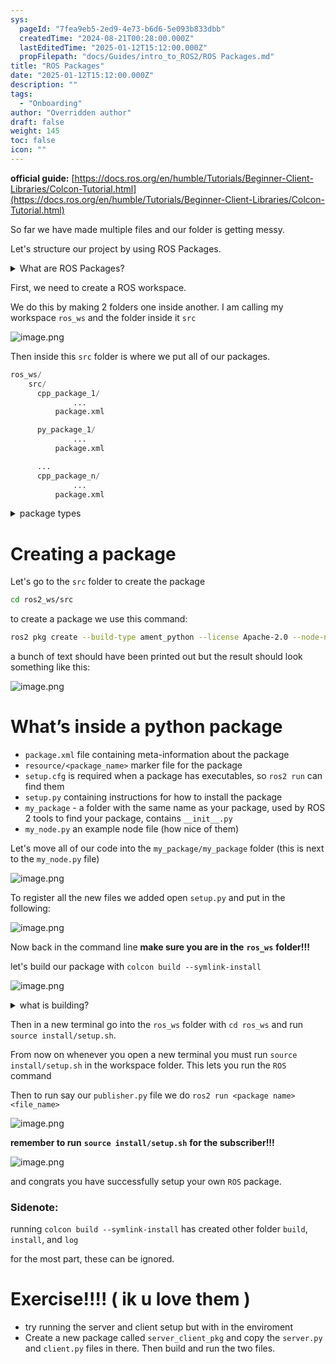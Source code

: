 ```yaml
---
sys:
  pageId: "7fea9eb5-2ed9-4e73-b6d6-5e093b833dbb"
  createdTime: "2024-08-21T00:28:00.000Z"
  lastEditedTime: "2025-01-12T15:12:00.000Z"
  propFilepath: "docs/Guides/intro_to_ROS2/ROS Packages.md"
title: "ROS Packages"
date: "2025-01-12T15:12:00.000Z"
description: ""
tags:
  - "Onboarding"
author: "Overridden author"
draft: false
weight: 145
toc: false
icon: ""
---
```


**official guide:** [https://docs.ros.org/en/humble/Tutorials/Beginner-Client-Libraries/Colcon-Tutorial.html](https://docs.ros.org/en/humble/Tutorials/Beginner-Client-Libraries/Colcon-Tutorial.html)

So far we have made multiple files and our folder is getting messy.

Let's structure our project by using ROS Packages.

<details>

<summary>What are ROS Packages?</summary>

ROS Packages are, as the name implies, packages of code that are highly sharable between ROS developers.

They consist of a folder, `package.xml` file, and source code

```python
      cpp_package_1/
		      ... imagine much code files here ..
          package.xml
```

</details>

First, we need to create a ROS workspace.

We do this by making 2 folders one inside another. I am calling my workspace `ros_ws` and the folder inside it `src`

![image.png](https://prod-files-secure.s3.us-west-2.amazonaws.com/d518164a-d88e-44d1-a4ee-3adb3bd8bce0/70706947-fd18-4537-a67b-e12946812d31/image.png?X-Amz-Algorithm=AWS4-HMAC-SHA256&X-Amz-Content-Sha256=UNSIGNED-PAYLOAD&X-Amz-Credential=ASIAZI2LB466VXAWFMQQ%2F20250627%2Fus-west-2%2Fs3%2Faws4_request&X-Amz-Date=20250627T081246Z&X-Amz-Expires=3600&X-Amz-Security-Token=IQoJb3JpZ2luX2VjEHcaCXVzLXdlc3QtMiJGMEQCIBFILvnt%2B8%2B8QmM4iocijsk0l7rbdI1lAyLwMluPNN48AiBB0qDfFL1uDdbb1TkCJLuie3rFOsbKefd7OP3BDOTm0Cr%2FAwhwEAAaDDYzNzQyMzE4MzgwNSIMCq6hhOAQQOo9QtJKKtwDqgsouD1DVBAxvyT995gDtSPLMMl733B4Ww4SkcvT7SVi2wgDuhHWp68Mkzbb1ofXwWnGU8e%2B4WugeCDRa7mvgFdd08mXrVYawCuIX8UK57cv3G6O9lQLrFQfCVGj5gzlJyD8WZirOWqfOTfjT%2BD5NZQxVjlycHRXE%2Bunkj%2BnISdal63%2BvhuCdXgoyO2MenWcnXz4iMzUbg24VJCeOuIKUVnOmSDS2OfT34OnhJYjn2t89ZiLE%2B2Ofu5Ke62Zw6OL%2BjnpxprTiUTtH3Ilr3KsFmcbhVB7qXxGNzHZUoDMfN6EK8tQnNJf0FYQty%2FYNaglxRvPiJ8PFGhrFgfC2nhjsOUqL2JXSJQDw%2F%2BPqRrUop3cFWFaXQDz2%2B0UyBZQArVn5R%2Frq9vc%2FP%2FdKF4TL7jAddg8eh%2F69%2Fiuplx8jwp4RveOBP00C%2FeCc04%2F%2B%2BM0zNGDpOwI9O0DNjC0l4L2kszpVUwZe3IzdkRujI2VKHywAy9cqusmMffbQzj0eWBQ8cR9%2B2PpR9aJAO10ZjM9L3Me5h%2FWBJe1%2FgcIV%2FMtW7KypgIjWioiva9ZIPMFyAJnvvb3Qg%2FRpVEh2HqB%2FyNC%2B5V2IsN0v%2F0zVLnZd4ezMyQrXu2JNxw7QyAQ%2BsqjEnwwxPf4wgY6pgENtbbupsDm8Nt9iU8RN%2BUwwrwXtpZnpK2d%2FNPteLhnSdZwUMbgopcyeD1UdSqwIxxEg7bjEC0yN2sLATh6A45P1hE%2BiHt4jB6Wat6o6ghUJLoe9DbLoH95eMMMQLwFAqOsRq3CGHUajDJj08B6SD%2BWsq18JyfcMPvb9qmHGbxdqujwXWXP4Hb7q%2BH%2FocU4St4yEQhnQ%2BA5PY6M8ADeX6PcHMA6De9k&X-Amz-Signature=3a712ff6116719afe8b8a62adf9ce92b1d7af97373874e8559dc13b4323445f9&X-Amz-SignedHeaders=host&x-amz-checksum-mode=ENABLED&x-id=GetObject)

Then inside this `src` folder is where we put all of our packages.

```python
ros_ws/
    src/
      cpp_package_1/
		      ...
          package.xml

      py_package_1/
		      ...
          package.xml

      ...
      cpp_package_n/
		      ...
          package.xml

```

<details>

<summary>package types</summary>

packages can be either `C++` or python.

the intern file structure is different for each but for this guide we will stick to creating python packages

</details>

# Creating a package

Let's go to the `src` folder to create the package

```bash
cd ros2_ws/src
```

to create a package we use this command:

```bash
ros2 pkg create --build-type ament_python --license Apache-2.0 --node-name my_node my_package
```

a bunch of text should have been printed out but the result should look something like this:

![image.png](https://prod-files-secure.s3.us-west-2.amazonaws.com/d518164a-d88e-44d1-a4ee-3adb3bd8bce0/e6cf1e3f-8512-4a3e-b131-079f800bf3e8/image.png?X-Amz-Algorithm=AWS4-HMAC-SHA256&X-Amz-Content-Sha256=UNSIGNED-PAYLOAD&X-Amz-Credential=ASIAZI2LB466VXAWFMQQ%2F20250627%2Fus-west-2%2Fs3%2Faws4_request&X-Amz-Date=20250627T081246Z&X-Amz-Expires=3600&X-Amz-Security-Token=IQoJb3JpZ2luX2VjEHcaCXVzLXdlc3QtMiJGMEQCIBFILvnt%2B8%2B8QmM4iocijsk0l7rbdI1lAyLwMluPNN48AiBB0qDfFL1uDdbb1TkCJLuie3rFOsbKefd7OP3BDOTm0Cr%2FAwhwEAAaDDYzNzQyMzE4MzgwNSIMCq6hhOAQQOo9QtJKKtwDqgsouD1DVBAxvyT995gDtSPLMMl733B4Ww4SkcvT7SVi2wgDuhHWp68Mkzbb1ofXwWnGU8e%2B4WugeCDRa7mvgFdd08mXrVYawCuIX8UK57cv3G6O9lQLrFQfCVGj5gzlJyD8WZirOWqfOTfjT%2BD5NZQxVjlycHRXE%2Bunkj%2BnISdal63%2BvhuCdXgoyO2MenWcnXz4iMzUbg24VJCeOuIKUVnOmSDS2OfT34OnhJYjn2t89ZiLE%2B2Ofu5Ke62Zw6OL%2BjnpxprTiUTtH3Ilr3KsFmcbhVB7qXxGNzHZUoDMfN6EK8tQnNJf0FYQty%2FYNaglxRvPiJ8PFGhrFgfC2nhjsOUqL2JXSJQDw%2F%2BPqRrUop3cFWFaXQDz2%2B0UyBZQArVn5R%2Frq9vc%2FP%2FdKF4TL7jAddg8eh%2F69%2Fiuplx8jwp4RveOBP00C%2FeCc04%2F%2B%2BM0zNGDpOwI9O0DNjC0l4L2kszpVUwZe3IzdkRujI2VKHywAy9cqusmMffbQzj0eWBQ8cR9%2B2PpR9aJAO10ZjM9L3Me5h%2FWBJe1%2FgcIV%2FMtW7KypgIjWioiva9ZIPMFyAJnvvb3Qg%2FRpVEh2HqB%2FyNC%2B5V2IsN0v%2F0zVLnZd4ezMyQrXu2JNxw7QyAQ%2BsqjEnwwxPf4wgY6pgENtbbupsDm8Nt9iU8RN%2BUwwrwXtpZnpK2d%2FNPteLhnSdZwUMbgopcyeD1UdSqwIxxEg7bjEC0yN2sLATh6A45P1hE%2BiHt4jB6Wat6o6ghUJLoe9DbLoH95eMMMQLwFAqOsRq3CGHUajDJj08B6SD%2BWsq18JyfcMPvb9qmHGbxdqujwXWXP4Hb7q%2BH%2FocU4St4yEQhnQ%2BA5PY6M8ADeX6PcHMA6De9k&X-Amz-Signature=479c1ee1ae5f7922e728d30e44cf958ce6df6d195771f8d0150de27d6fb63f4a&X-Amz-SignedHeaders=host&x-amz-checksum-mode=ENABLED&x-id=GetObject)

# What’s inside a python package

- `package.xml` file containing meta-information about the package
- `resource/<package_name>` marker file for the package
- `setup.cfg` is required when a package has executables, so `ros2 run` can find them
- `setup.py` containing instructions for how to install the package
- `my_package` - a folder with the same name as your package, used by ROS 2 tools to find your package, contains `__init__.py`
- `my_node.py` an example node file (how nice of them)

Let's move all of our code into the `my_package/my_package` folder (this is next to the `my_node.py` file)

![image.png](https://prod-files-secure.s3.us-west-2.amazonaws.com/d518164a-d88e-44d1-a4ee-3adb3bd8bce0/9ce58f11-0da9-4d3e-b86d-506a9685d378/image.png?X-Amz-Algorithm=AWS4-HMAC-SHA256&X-Amz-Content-Sha256=UNSIGNED-PAYLOAD&X-Amz-Credential=ASIAZI2LB466VXAWFMQQ%2F20250627%2Fus-west-2%2Fs3%2Faws4_request&X-Amz-Date=20250627T081246Z&X-Amz-Expires=3600&X-Amz-Security-Token=IQoJb3JpZ2luX2VjEHcaCXVzLXdlc3QtMiJGMEQCIBFILvnt%2B8%2B8QmM4iocijsk0l7rbdI1lAyLwMluPNN48AiBB0qDfFL1uDdbb1TkCJLuie3rFOsbKefd7OP3BDOTm0Cr%2FAwhwEAAaDDYzNzQyMzE4MzgwNSIMCq6hhOAQQOo9QtJKKtwDqgsouD1DVBAxvyT995gDtSPLMMl733B4Ww4SkcvT7SVi2wgDuhHWp68Mkzbb1ofXwWnGU8e%2B4WugeCDRa7mvgFdd08mXrVYawCuIX8UK57cv3G6O9lQLrFQfCVGj5gzlJyD8WZirOWqfOTfjT%2BD5NZQxVjlycHRXE%2Bunkj%2BnISdal63%2BvhuCdXgoyO2MenWcnXz4iMzUbg24VJCeOuIKUVnOmSDS2OfT34OnhJYjn2t89ZiLE%2B2Ofu5Ke62Zw6OL%2BjnpxprTiUTtH3Ilr3KsFmcbhVB7qXxGNzHZUoDMfN6EK8tQnNJf0FYQty%2FYNaglxRvPiJ8PFGhrFgfC2nhjsOUqL2JXSJQDw%2F%2BPqRrUop3cFWFaXQDz2%2B0UyBZQArVn5R%2Frq9vc%2FP%2FdKF4TL7jAddg8eh%2F69%2Fiuplx8jwp4RveOBP00C%2FeCc04%2F%2B%2BM0zNGDpOwI9O0DNjC0l4L2kszpVUwZe3IzdkRujI2VKHywAy9cqusmMffbQzj0eWBQ8cR9%2B2PpR9aJAO10ZjM9L3Me5h%2FWBJe1%2FgcIV%2FMtW7KypgIjWioiva9ZIPMFyAJnvvb3Qg%2FRpVEh2HqB%2FyNC%2B5V2IsN0v%2F0zVLnZd4ezMyQrXu2JNxw7QyAQ%2BsqjEnwwxPf4wgY6pgENtbbupsDm8Nt9iU8RN%2BUwwrwXtpZnpK2d%2FNPteLhnSdZwUMbgopcyeD1UdSqwIxxEg7bjEC0yN2sLATh6A45P1hE%2BiHt4jB6Wat6o6ghUJLoe9DbLoH95eMMMQLwFAqOsRq3CGHUajDJj08B6SD%2BWsq18JyfcMPvb9qmHGbxdqujwXWXP4Hb7q%2BH%2FocU4St4yEQhnQ%2BA5PY6M8ADeX6PcHMA6De9k&X-Amz-Signature=613f3bfccfd852c8fadebd64f731f62b0b5c75b8cd45b5ffd127d4669fd163a5&X-Amz-SignedHeaders=host&x-amz-checksum-mode=ENABLED&x-id=GetObject)

To register all the new files we added open `setup.py` and put in the following:

![image.png](https://prod-files-secure.s3.us-west-2.amazonaws.com/d518164a-d88e-44d1-a4ee-3adb3bd8bce0/1cd7c262-4cae-4496-9d75-c178537d24a2/image.png?X-Amz-Algorithm=AWS4-HMAC-SHA256&X-Amz-Content-Sha256=UNSIGNED-PAYLOAD&X-Amz-Credential=ASIAZI2LB466VXAWFMQQ%2F20250627%2Fus-west-2%2Fs3%2Faws4_request&X-Amz-Date=20250627T081246Z&X-Amz-Expires=3600&X-Amz-Security-Token=IQoJb3JpZ2luX2VjEHcaCXVzLXdlc3QtMiJGMEQCIBFILvnt%2B8%2B8QmM4iocijsk0l7rbdI1lAyLwMluPNN48AiBB0qDfFL1uDdbb1TkCJLuie3rFOsbKefd7OP3BDOTm0Cr%2FAwhwEAAaDDYzNzQyMzE4MzgwNSIMCq6hhOAQQOo9QtJKKtwDqgsouD1DVBAxvyT995gDtSPLMMl733B4Ww4SkcvT7SVi2wgDuhHWp68Mkzbb1ofXwWnGU8e%2B4WugeCDRa7mvgFdd08mXrVYawCuIX8UK57cv3G6O9lQLrFQfCVGj5gzlJyD8WZirOWqfOTfjT%2BD5NZQxVjlycHRXE%2Bunkj%2BnISdal63%2BvhuCdXgoyO2MenWcnXz4iMzUbg24VJCeOuIKUVnOmSDS2OfT34OnhJYjn2t89ZiLE%2B2Ofu5Ke62Zw6OL%2BjnpxprTiUTtH3Ilr3KsFmcbhVB7qXxGNzHZUoDMfN6EK8tQnNJf0FYQty%2FYNaglxRvPiJ8PFGhrFgfC2nhjsOUqL2JXSJQDw%2F%2BPqRrUop3cFWFaXQDz2%2B0UyBZQArVn5R%2Frq9vc%2FP%2FdKF4TL7jAddg8eh%2F69%2Fiuplx8jwp4RveOBP00C%2FeCc04%2F%2B%2BM0zNGDpOwI9O0DNjC0l4L2kszpVUwZe3IzdkRujI2VKHywAy9cqusmMffbQzj0eWBQ8cR9%2B2PpR9aJAO10ZjM9L3Me5h%2FWBJe1%2FgcIV%2FMtW7KypgIjWioiva9ZIPMFyAJnvvb3Qg%2FRpVEh2HqB%2FyNC%2B5V2IsN0v%2F0zVLnZd4ezMyQrXu2JNxw7QyAQ%2BsqjEnwwxPf4wgY6pgENtbbupsDm8Nt9iU8RN%2BUwwrwXtpZnpK2d%2FNPteLhnSdZwUMbgopcyeD1UdSqwIxxEg7bjEC0yN2sLATh6A45P1hE%2BiHt4jB6Wat6o6ghUJLoe9DbLoH95eMMMQLwFAqOsRq3CGHUajDJj08B6SD%2BWsq18JyfcMPvb9qmHGbxdqujwXWXP4Hb7q%2BH%2FocU4St4yEQhnQ%2BA5PY6M8ADeX6PcHMA6De9k&X-Amz-Signature=451127f8338cf730399bd45a5788034a66e3b38d5ae3072d147daaeeab040623&X-Amz-SignedHeaders=host&x-amz-checksum-mode=ENABLED&x-id=GetObject)

Now back in the command line **make sure you are in the** **`ros_ws`** **folder!!!**

let's build our package with `colcon build --symlink-install`

![image.png](https://prod-files-secure.s3.us-west-2.amazonaws.com/d518164a-d88e-44d1-a4ee-3adb3bd8bce0/2f2a0d27-b173-48fd-b189-5f5c0ce65619/image.png?X-Amz-Algorithm=AWS4-HMAC-SHA256&X-Amz-Content-Sha256=UNSIGNED-PAYLOAD&X-Amz-Credential=ASIAZI2LB466VXAWFMQQ%2F20250627%2Fus-west-2%2Fs3%2Faws4_request&X-Amz-Date=20250627T081246Z&X-Amz-Expires=3600&X-Amz-Security-Token=IQoJb3JpZ2luX2VjEHcaCXVzLXdlc3QtMiJGMEQCIBFILvnt%2B8%2B8QmM4iocijsk0l7rbdI1lAyLwMluPNN48AiBB0qDfFL1uDdbb1TkCJLuie3rFOsbKefd7OP3BDOTm0Cr%2FAwhwEAAaDDYzNzQyMzE4MzgwNSIMCq6hhOAQQOo9QtJKKtwDqgsouD1DVBAxvyT995gDtSPLMMl733B4Ww4SkcvT7SVi2wgDuhHWp68Mkzbb1ofXwWnGU8e%2B4WugeCDRa7mvgFdd08mXrVYawCuIX8UK57cv3G6O9lQLrFQfCVGj5gzlJyD8WZirOWqfOTfjT%2BD5NZQxVjlycHRXE%2Bunkj%2BnISdal63%2BvhuCdXgoyO2MenWcnXz4iMzUbg24VJCeOuIKUVnOmSDS2OfT34OnhJYjn2t89ZiLE%2B2Ofu5Ke62Zw6OL%2BjnpxprTiUTtH3Ilr3KsFmcbhVB7qXxGNzHZUoDMfN6EK8tQnNJf0FYQty%2FYNaglxRvPiJ8PFGhrFgfC2nhjsOUqL2JXSJQDw%2F%2BPqRrUop3cFWFaXQDz2%2B0UyBZQArVn5R%2Frq9vc%2FP%2FdKF4TL7jAddg8eh%2F69%2Fiuplx8jwp4RveOBP00C%2FeCc04%2F%2B%2BM0zNGDpOwI9O0DNjC0l4L2kszpVUwZe3IzdkRujI2VKHywAy9cqusmMffbQzj0eWBQ8cR9%2B2PpR9aJAO10ZjM9L3Me5h%2FWBJe1%2FgcIV%2FMtW7KypgIjWioiva9ZIPMFyAJnvvb3Qg%2FRpVEh2HqB%2FyNC%2B5V2IsN0v%2F0zVLnZd4ezMyQrXu2JNxw7QyAQ%2BsqjEnwwxPf4wgY6pgENtbbupsDm8Nt9iU8RN%2BUwwrwXtpZnpK2d%2FNPteLhnSdZwUMbgopcyeD1UdSqwIxxEg7bjEC0yN2sLATh6A45P1hE%2BiHt4jB6Wat6o6ghUJLoe9DbLoH95eMMMQLwFAqOsRq3CGHUajDJj08B6SD%2BWsq18JyfcMPvb9qmHGbxdqujwXWXP4Hb7q%2BH%2FocU4St4yEQhnQ%2BA5PY6M8ADeX6PcHMA6De9k&X-Amz-Signature=32cd01f424abfb738b8b734305899c04e0fe19acdc4e7134f3a803e63d89bfbb&X-Amz-SignedHeaders=host&x-amz-checksum-mode=ENABLED&x-id=GetObject)

<details>

<summary>what is building?</summary>

if you are a CS major at Rose-Hulman you will learn the answer to this in CSSE132

but TLDR; is it combines all the code files into one program that can be run easily 

</details>

Then in a new terminal go into the `ros_ws` folder with `cd ros_ws` and run `source install/setup.sh`. 

From now on whenever you open a new terminal you must run `source install/setup.sh` in the workspace folder. This lets you run the `ROS` command

Then to run say our `publisher.py` file we do `ros2 run <package name> <file_name>`

![image.png](https://prod-files-secure.s3.us-west-2.amazonaws.com/d518164a-d88e-44d1-a4ee-3adb3bd8bce0/4f4b1219-3a44-4632-aa0a-ce3471699f59/image.png?X-Amz-Algorithm=AWS4-HMAC-SHA256&X-Amz-Content-Sha256=UNSIGNED-PAYLOAD&X-Amz-Credential=ASIAZI2LB466VXAWFMQQ%2F20250627%2Fus-west-2%2Fs3%2Faws4_request&X-Amz-Date=20250627T081246Z&X-Amz-Expires=3600&X-Amz-Security-Token=IQoJb3JpZ2luX2VjEHcaCXVzLXdlc3QtMiJGMEQCIBFILvnt%2B8%2B8QmM4iocijsk0l7rbdI1lAyLwMluPNN48AiBB0qDfFL1uDdbb1TkCJLuie3rFOsbKefd7OP3BDOTm0Cr%2FAwhwEAAaDDYzNzQyMzE4MzgwNSIMCq6hhOAQQOo9QtJKKtwDqgsouD1DVBAxvyT995gDtSPLMMl733B4Ww4SkcvT7SVi2wgDuhHWp68Mkzbb1ofXwWnGU8e%2B4WugeCDRa7mvgFdd08mXrVYawCuIX8UK57cv3G6O9lQLrFQfCVGj5gzlJyD8WZirOWqfOTfjT%2BD5NZQxVjlycHRXE%2Bunkj%2BnISdal63%2BvhuCdXgoyO2MenWcnXz4iMzUbg24VJCeOuIKUVnOmSDS2OfT34OnhJYjn2t89ZiLE%2B2Ofu5Ke62Zw6OL%2BjnpxprTiUTtH3Ilr3KsFmcbhVB7qXxGNzHZUoDMfN6EK8tQnNJf0FYQty%2FYNaglxRvPiJ8PFGhrFgfC2nhjsOUqL2JXSJQDw%2F%2BPqRrUop3cFWFaXQDz2%2B0UyBZQArVn5R%2Frq9vc%2FP%2FdKF4TL7jAddg8eh%2F69%2Fiuplx8jwp4RveOBP00C%2FeCc04%2F%2B%2BM0zNGDpOwI9O0DNjC0l4L2kszpVUwZe3IzdkRujI2VKHywAy9cqusmMffbQzj0eWBQ8cR9%2B2PpR9aJAO10ZjM9L3Me5h%2FWBJe1%2FgcIV%2FMtW7KypgIjWioiva9ZIPMFyAJnvvb3Qg%2FRpVEh2HqB%2FyNC%2B5V2IsN0v%2F0zVLnZd4ezMyQrXu2JNxw7QyAQ%2BsqjEnwwxPf4wgY6pgENtbbupsDm8Nt9iU8RN%2BUwwrwXtpZnpK2d%2FNPteLhnSdZwUMbgopcyeD1UdSqwIxxEg7bjEC0yN2sLATh6A45P1hE%2BiHt4jB6Wat6o6ghUJLoe9DbLoH95eMMMQLwFAqOsRq3CGHUajDJj08B6SD%2BWsq18JyfcMPvb9qmHGbxdqujwXWXP4Hb7q%2BH%2FocU4St4yEQhnQ%2BA5PY6M8ADeX6PcHMA6De9k&X-Amz-Signature=9a1e9ffb0d88d925e668573d590b9478e561d2b9a5963440585aa2d3dbdc315b&X-Amz-SignedHeaders=host&x-amz-checksum-mode=ENABLED&x-id=GetObject)

**remember to run** **`source install/setup.sh`** **for the subscriber!!!**

![image.png](https://prod-files-secure.s3.us-west-2.amazonaws.com/d518164a-d88e-44d1-a4ee-3adb3bd8bce0/02121119-dad4-49ec-8356-c956108b4243/image.png?X-Amz-Algorithm=AWS4-HMAC-SHA256&X-Amz-Content-Sha256=UNSIGNED-PAYLOAD&X-Amz-Credential=ASIAZI2LB466VXAWFMQQ%2F20250627%2Fus-west-2%2Fs3%2Faws4_request&X-Amz-Date=20250627T081246Z&X-Amz-Expires=3600&X-Amz-Security-Token=IQoJb3JpZ2luX2VjEHcaCXVzLXdlc3QtMiJGMEQCIBFILvnt%2B8%2B8QmM4iocijsk0l7rbdI1lAyLwMluPNN48AiBB0qDfFL1uDdbb1TkCJLuie3rFOsbKefd7OP3BDOTm0Cr%2FAwhwEAAaDDYzNzQyMzE4MzgwNSIMCq6hhOAQQOo9QtJKKtwDqgsouD1DVBAxvyT995gDtSPLMMl733B4Ww4SkcvT7SVi2wgDuhHWp68Mkzbb1ofXwWnGU8e%2B4WugeCDRa7mvgFdd08mXrVYawCuIX8UK57cv3G6O9lQLrFQfCVGj5gzlJyD8WZirOWqfOTfjT%2BD5NZQxVjlycHRXE%2Bunkj%2BnISdal63%2BvhuCdXgoyO2MenWcnXz4iMzUbg24VJCeOuIKUVnOmSDS2OfT34OnhJYjn2t89ZiLE%2B2Ofu5Ke62Zw6OL%2BjnpxprTiUTtH3Ilr3KsFmcbhVB7qXxGNzHZUoDMfN6EK8tQnNJf0FYQty%2FYNaglxRvPiJ8PFGhrFgfC2nhjsOUqL2JXSJQDw%2F%2BPqRrUop3cFWFaXQDz2%2B0UyBZQArVn5R%2Frq9vc%2FP%2FdKF4TL7jAddg8eh%2F69%2Fiuplx8jwp4RveOBP00C%2FeCc04%2F%2B%2BM0zNGDpOwI9O0DNjC0l4L2kszpVUwZe3IzdkRujI2VKHywAy9cqusmMffbQzj0eWBQ8cR9%2B2PpR9aJAO10ZjM9L3Me5h%2FWBJe1%2FgcIV%2FMtW7KypgIjWioiva9ZIPMFyAJnvvb3Qg%2FRpVEh2HqB%2FyNC%2B5V2IsN0v%2F0zVLnZd4ezMyQrXu2JNxw7QyAQ%2BsqjEnwwxPf4wgY6pgENtbbupsDm8Nt9iU8RN%2BUwwrwXtpZnpK2d%2FNPteLhnSdZwUMbgopcyeD1UdSqwIxxEg7bjEC0yN2sLATh6A45P1hE%2BiHt4jB6Wat6o6ghUJLoe9DbLoH95eMMMQLwFAqOsRq3CGHUajDJj08B6SD%2BWsq18JyfcMPvb9qmHGbxdqujwXWXP4Hb7q%2BH%2FocU4St4yEQhnQ%2BA5PY6M8ADeX6PcHMA6De9k&X-Amz-Signature=1bb62540978cd990e60441a927b9152a06cda3e7f1d04ca56cfba28a7d661542&X-Amz-SignedHeaders=host&x-amz-checksum-mode=ENABLED&x-id=GetObject)

and congrats you have successfully setup your own `ROS` package.

### Sidenote:

running `colcon build --symlink-install` has created other folder `build`, `install`, and `log`

for the most part, these can be ignored.

# Exercise!!!! ( ik u love them )

- try running the server and client setup but with in the enviroment
- Create a new package called `server_client_pkg` and copy the `server.py` and `client.py` files in there. Then build and run the two files.

